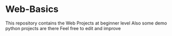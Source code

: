 # Web-Basics
This repository contains the Web Projects at beginner level
Also some demo python projects are there
Feel free to edit and improve

